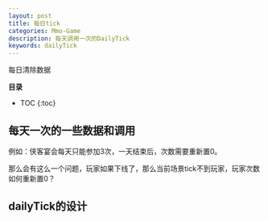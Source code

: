 ```yaml
---
layout: post
title: 每日tick
categories: Mmo-Game
description: 每天调用一次的DailyTick
keywords: dailyTick
---
```


每日清除数据

**目录**

* TOC
{:toc}

## 每天一次的一些数据和调用

例如：侠客宴会每天只能参加3次，一天结束后，次数需要重新置0。

那么会有这么一个问题，玩家如果下线了，那么当前场景tick不到玩家，玩家次数如何重新置0？

## dailyTick的设计




